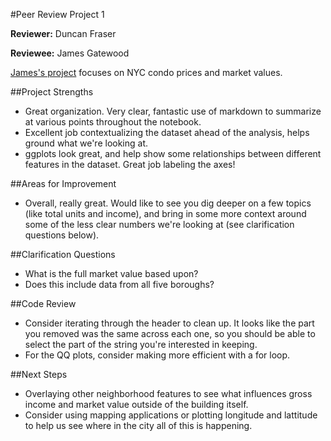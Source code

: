 #Peer Review Project 1

**Reviewer:** Duncan Fraser 

**Reviewee:** James Gatewood

[James's project](http://nbviewer.ipython.org/github/gatewj/GADataScience/blob/master/CondominiumAnalysis.ipynb) focuses on NYC condo prices and market values.  

##Project Strengths

* Great organization.  Very clear, fantastic use of markdown to summarize at various points throughout the notebook.
* Excellent job contextualizing the dataset ahead of the analysis, helps ground what we're looking at.
* ggplots look great, and help show some relationships between different features in the dataset. Great job labeling the axes!

##Areas for Improvement 

* Overall, really great.  Would like to see you dig deeper on a few topics (like total units and income), and bring in some more context around some of the less clear numbers we're looking at (see clarification questions below).

##Clarification Questions

* What is the full market value based upon? 
* Does this include data from all five boroughs?

##Code Review

* Consider iterating through the header to clean up.  It looks like the part you removed was the same across each one, so you should be able to select the part of the string you're interested in keeping.
* For the QQ plots, consider making more efficient with a for loop.

##Next Steps

* Overlaying other neighborhood features to see what influences gross income and market value outside of the building itself.
* Consider using mapping applications or plotting longitude and lattitude to help us see where in the city all of this is happening.
